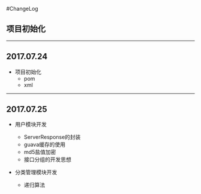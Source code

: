 #ChangeLog

## 项目初始化

-------------------
## 2017.07.24
*   项目初始化
    *   pom
    *   xml

-------------------
##  2017.07.25
*   用户模块开发
    *   ServerResponse的封装
    *   guava缓存的使用
    *   md5盐值加密
    *   接口分组的开发思想

*   分类管理模块开发
    *   递归算法

    